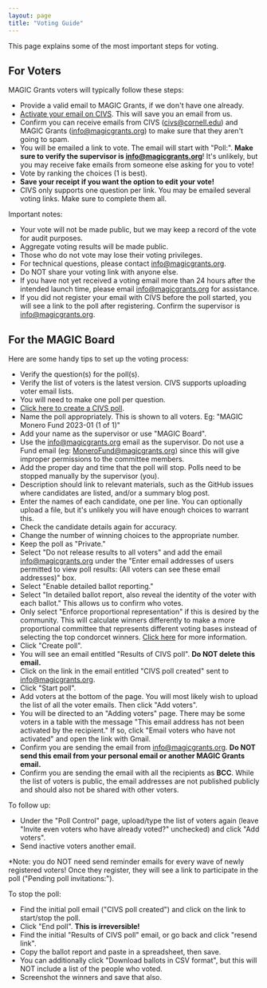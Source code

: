 ```yaml
---
layout: page
title: "Voting Guide"
---
```


This page explains some of the most important steps for voting.

## For Voters

MAGIC Grants voters will typically follow these steps:

* Provide a valid email to MAGIC Grants, if we don't have one already.
* [Activate your email on CIVS](https://civs1.civs.us/cgi-bin/opt_in.pl). This will save you an email from us.
* Confirm you can receive emails from CIVS (civs@cornell.edu) and MAGIC Grants (info@magicgrants.org) to make sure that they aren't going to spam.
* You will be emailed a link to vote. The email will start with "Poll:". **Make sure to verify the supervisor is info@magicgrants.org**! It's unlikely, but you may receive fake emails from someone else asking for you to vote!
* Vote by ranking the choices (1 is best).
* **Save your receipt if you want the option to edit your vote!**
* CIVS only supports one question per link. You may be emailed several voting links. Make sure to complete them all.

Important notes:

* Your vote will not be made public, but we may keep a record of the vote for audit purposes.
* Aggregate voting results will be made public.
* Those who do not vote may lose their voting privileges.
* For technical questions, please contact info@magicgrants.org.
* Do NOT share your voting link with anyone else.
* If you have not yet received a voting email more than 24 hours after the intended launch time, please email info@magicgrants.org for assistance.
* If you did not register your email with CIVS before the poll started, you will see a link to the poll after registering. Confirm the supervisor is info@magicgrants.org.

## For the MAGIC Board

Here are some handy tips to set up the voting process:

* Verify the question(s) for the poll(s).
* Verify the list of voters is the latest version. CIVS supports uploading voter email lists.
* You will need to make one poll per question.
* [Click here to create a CIVS poll](https://civs1.civs.us/civs_create.html).
* Name the poll appropriately. This is shown to all voters. Eg: "MAGIC Monero Fund 2023-01 (1 of 1)"
* Add your name as the supervisor or use "MAGIC Board".
* Use the info@magicgrants.org email as the supervisor. Do not use a Fund email (eg: MoneroFund@magicgrants.org) since this will give improper permissions to the committee members.
* Add the proper day and time that the poll will stop. Polls need to be stopped manually by the supervisor (you).
* Description should link to relevant materials, such as the GitHub issues where candidates are listed, and/or a summary blog post.
* Enter the names of each candidate, one per line. You can optionally upload a file, but it's unlikely you will have enough choices to warrant this.
* Check the candidate details again for accuracy.
* Change the number of winning choices to the appropriate number.
* Keep the poll as "Private."
* Select "Do not release results to all voters" and add the email info@magicgrants.org under the "Enter email addresses of users permitted to view poll results: (All voters can see these email addresses)" box.
* Select "Enable detailed ballot reporting."
* Select "In detailed ballot report, also reveal the identity of the voter with each ballot." This allows us to confirm who votes.
* Only select "Enforce proportional representation" if this is desired by the community. This will calculate winners differently to make a more proportional committee that represents different voting bases instead of selecting the top condorcet winners. [Click here](https://civs1.civs.us/proportional.html) for more information.
* Click "Create poll".
* You will see an email entitled "Results of CIVS poll". **Do NOT delete this email.**
* Click on the link in the email entitled "CIVS poll created" sent to info@magicgrants.org.
* Click "Start poll".
* Add voters at the bottom of the page. You will most likely wish to upload the list of all the voter emails. Then click "Add voters".
* You will be directed to an "Adding voters" page. There may be some voters in a table with the message "This email address has not been activated by the recipient." If so, click "Email voters who have not activated" and open the link with Gmail.
* Confirm you are sending the email from info@magicgrants.org. **Do NOT send this email from your personal email or another MAGIC Grants email.**
* Confirm you are sending the email with all the recipients as **BCC**. While the list of voters is public, the email addresses are not published publicly and should also not be shared with other voters.

To follow up:

* Under the "Poll Control" page, upload/type the list of voters again (leave "Invite even voters who have already voted?" unchecked) and click "Add voters".
* Send inactive voters another email.

*Note: you do NOT need send reminder emails for every wave of newly registered voters! Once they register, they will see a link to participate in the poll ("Pending poll invitations:").

To stop the poll:

* Find the initial poll email ("CIVS poll created") and click on the link to start/stop the poll.
* Click "End poll". **This is irreversible!**
* Find the initial "Results of CIVS poll" email, or go back and click "resend link".
* Copy the ballot report and paste in a spreadsheet, then save.
* You can additionally click "Download ballots in CSV format", but this will NOT include a list of the people who voted.
* Screenshot the winners and save that also.